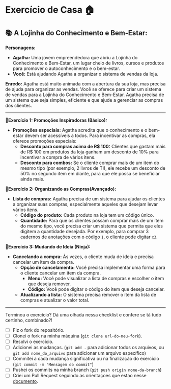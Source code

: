 # Exercício de Casa 🏠 

## 📚 A Lojinha do Conhecimento e Bem-Estar:

**Personagens:** 
- **Agatha:** Uma jovem empreendedora que abriu a Lojinha do Conhecimento e Bem-Estar, um lugar cheio de livros, cursos e produtos para promover o autoconhecimento e o bem-estar. 
- **Você:** Está ajudando Agatha a organizar o sistema de vendas da loja.

**Enredo:** Agatha está muito animada com a abertura da sua loja, mas precisa de ajuda para organizar as vendas. Você se oferece para criar um sistema de vendas para a Lojinha do Conhecimento e Bem-Estar. Agatha precisa de um sistema que seja simples, eficiente e que ajude a gerenciar as compras dos clientes.

---

📗**Exercício 1: Promoções Inspiradoras (Básico):**

- **Promoções especiais:** Agatha acredita que o conhecimento e o bem-estar devem ser acessíveis a todos. Para incentivar as compras, ela oferece promoções especiais:
    - **Desconto para compras acima de R$ 100:**  Clientes que gastam mais de R$ 100 em produtos da loja ganham um desconto de 10% para incentivar a compra de vários itens. 
    - **Desconto para combos:** Se o cliente comprar mais de um item do mesmo tipo (por exemplo, 2 livros de TI), ele recebe um desconto de 50% no segundo item em diante, para que ele possa se beneficiar ainda mais.

📙**Exercício 2: Organizando as Compras(Avançado):**

- **Lista de compras:** Agatha precisa de um sistema para ajudar os clientes a organizar suas compras, especialmente aqueles que desejam levar vários itens. 
    - **Código do produto:** Cada produto na loja tem um código único.
    - **Quantidade:**  Para que os clientes possam comprar mais de um item do mesmo tipo, você precisa criar um sistema que permita que eles digitem a quantidade desejada. Por exemplo, para comprar 3 cadernos de anotações com o código `1`, o cliente pode digitar `x3`.

📘**Exercício 3: Mudando de Ideia (Ninja):**

- **Cancelando a compra:** Às vezes, o cliente muda de ideia e precisa cancelar um item da compra. 
    - **Opção de cancelamento:** Você precisa implementar uma forma para o cliente cancelar um item da compra. 
        - **Menu:** Você pode visualizar a lista de compras e escolher o item que deseja remover. 
        - **Código:** Você pode digitar o código do item que deseja cancelar.
    - **Atualizando a lista:**  O sistema precisa remover o item da lista de compras e atualizar o valor total. 


---

Terminou o exercício? Dá uma olhada nessa checklist e confere se tá tudo certinho, combinado?!

- [ ] Fiz o fork do repositório.
- [ ] Clonei o fork na minha máquina (`git clone url-do-meu-fork`).
- [ ] Resolvi o exercício.
- [ ] Adicionei as mudanças. (`git add .` para adicionar todos os arquivos, ou `git add nome_do_arquivo` para adicionar um arquivo específico)
- [ ] Commitei a cada mudança significativa ou na finalização do exercício (`git commit -m "Mensagem do commit"`)
- [ ] Pushei os commits na minha branch (`git push origin nome-da-branch`)
- [ ] Criei um Pull Request seguindo as orientaçoes que estao nesse [documento](https://github.com/mflilian/repo-example/blob/main/exercicios/para-casa/instrucoes-pull-request.md).
